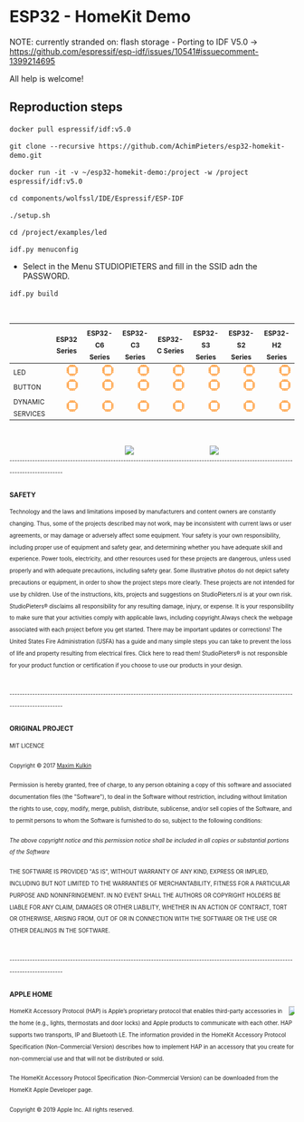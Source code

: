 # ESP32 - HomeKit Demo

NOTE: currently stranded on: flash storage - Porting to IDF V5.0 ->
https://github.com/espressif/esp-idf/issues/10541#issuecomment-1399214695

All help is welcome!

## Reproduction steps
```
docker pull espressif/idf:v5.0
```
```
git clone --recursive https://github.com/AchimPieters/esp32-homekit-demo.git
```
```
docker run -it -v ~/esp32-homekit-demo:/project -w /project espressif/idf:v5.0
```
```
cd components/wolfssl/IDE/Espressif/ESP-IDF
```
```
./setup.sh
```
```
cd /project/examples/led
```
```
idf.py menuconfig
```
- Select in the Menu STUDIOPIETERS and fill in the SSID adn the PASSWORD.
```
idf.py build
```
<br>

|                  | <sub>ESP32 Series</sub> | <sub>ESP32-C6 Series</sub> | <sub>ESP32-C3 Series</sub> | <sub>ESP32-C Series</sub> | <sub>ESP32-S3 Series</sub> | <sub>ESP32-S2 Series</sub> | <sub>ESP32-H2 Series</sub> |
|------------------|--------------|-----------------|-----------------|----------------|-----------------|-----------------|-----------------|
| <sub>LED</sub>              |<img  style="float: right;" src="https://github.com/AchimPieters/esp32-homekit-demo/blob/main/images/UNDETERMIND.svg" width="20">|<img  style="float: right;" src="https://github.com/AchimPieters/esp32-homekit-demo/blob/main/images/UNDETERMIND.svg" width="20">|<img  style="float: right;" src="https://github.com/AchimPieters/esp32-homekit-demo/blob/main/images/UNDETERMIND.svg" width="20">|<img  style="float: right;" src="https://github.com/AchimPieters/esp32-homekit-demo/blob/main/images/UNDETERMIND.svg" width="20">|<img  style="float: right;" src="https://github.com/AchimPieters/esp32-homekit-demo/blob/main/images/UNDETERMIND.svg" width="20">|<img  style="float: right;" src="https://github.com/AchimPieters/esp32-homekit-demo/blob/main/images/UNDETERMIND.svg" width="20">|<img  style="float: right;" src="https://github.com/AchimPieters/esp32-homekit-demo/blob/main/images/UNDETERMIND.svg" width="20">|<img  style="float: right;" src="https://github.com/AchimPieters/esp32-homekit-demo/blob/main/images/UNDETERMIND.svg" width="20">
| <sub>BUTTON</sub>           |<img  style="float: right;" src="https://github.com/AchimPieters/esp32-homekit-demo/blob/main/images/UNDETERMIND.svg" width="20">|<img  style="float: right;" src="https://github.com/AchimPieters/esp32-homekit-demo/blob/main/images/UNDETERMIND.svg" width="20">|<img  style="float: right;" src="https://github.com/AchimPieters/esp32-homekit-demo/blob/main/images/UNDETERMIND.svg" width="20">|<img  style="float: right;" src="https://github.com/AchimPieters/esp32-homekit-demo/blob/main/images/UNDETERMIND.svg" width="20">|<img  style="float: right;" src="https://github.com/AchimPieters/esp32-homekit-demo/blob/main/images/UNDETERMIND.svg" width="20">|<img  style="float: right;" src="https://github.com/AchimPieters/esp32-homekit-demo/blob/main/images/UNDETERMIND.svg" width="20">|<img  style="float: right;" src="https://github.com/AchimPieters/esp32-homekit-demo/blob/main/images/UNDETERMIND.svg" width="20">|<img  style="float: right;" src="https://github.com/AchimPieters/esp32-homekit-demo/blob/main/images/UNDETERMIND.svg" width="20">
| <sub>DYNAMIC SERVICES</sub> |<img  style="float: right;" src="https://github.com/AchimPieters/esp32-homekit-demo/blob/main/images/UNDETERMIND.svg" width="20">|<img  style="float: right;" src="https://github.com/AchimPieters/esp32-homekit-demo/blob/main/images/UNDETERMIND.svg" width="20">|<img  style="float: right;" src="https://github.com/AchimPieters/esp32-homekit-demo/blob/main/images/UNDETERMIND.svg" width="20">|<img  style="float: right;" src="https://github.com/AchimPieters/esp32-homekit-demo/blob/main/images/UNDETERMIND.svg" width="20">|<img  style="float: right;" src="https://github.com/AchimPieters/esp32-homekit-demo/blob/main/images/UNDETERMIND.svg" width="20">|<img  style="float: right;" src="https://github.com/AchimPieters/esp32-homekit-demo/blob/main/images/UNDETERMIND.svg" width="20">|<img  style="float: right;" src="https://github.com/AchimPieters/esp32-homekit-demo/blob/main/images/UNDETERMIND.svg" width="20">|<img  style="float: right;" src="https://github.com/AchimPieters/esp32-homekit-demo/blob/main/images/UNDETERMIND.svg" width="20">



<br>

<img  style="float: right;" src="https://github.com/AchimPieters/ESP32-SmartPlug/blob/main/images/works-with-apple-home.svg" width="150"> <img  style="float: right;" src="https://github.com/AchimPieters/ESP32-SmartPlug/blob/main/images/MIT%7C%20SOFTWARE%20WHITE.svg" width="150"> 

<br>
<sub><sup>-------------------------------------------------------------------------------------------------------------------------------------</sup></sub>
<br>

**<sub>SAFETY</sub>**

<sub><sup>Technology and the laws and limitations imposed by manufacturers and content owners are constantly changing. Thus, some of the projects described may not work, may be inconsistent with current laws or user agreements, or may damage or adversely affect some equipment.
Your safety is your own responsibility, including proper use of equipment and safety gear, and determining whether you have adequate skill and experience. Power tools, electricity, and other resources used for these projects are dangerous, unless used properly and with adequate precautions, including safety gear. Some illustrative photos do not depict safety precautions or equipment, in order to show the project steps more clearly. These projects are not intended for use by children. Use of the instructions, kits, projects and suggestions on StudioPieters.nl is at your own risk. StudioPieters® disclaims all responsibility for any resulting damage, injury, or expense. It is your responsibility to make sure that your activities comply with applicable laws, including copyright.Always check the webpage associated with each project before you get started. There may be important updates or corrections! The United States Fire Administration (USFA) has a guide and many simple steps you can take to prevent the loss of life and property resulting from electrical fires. Click here to read them! StudioPieters® is not responsible for your product function or certification if you choose to use our products in your design.</sup></sub>

<br>
<sub><sup>-------------------------------------------------------------------------------------------------------------------------------------</sup></sub>
<br>

**<sub>ORIGINAL PROJECT</sub>**

<sub><sup>MIT LICENCE</sup></sub>

<sub><sup>Copyright © 2017 [Maxim Kulkin](https://github.com/maximkulkin/esp-homekit-demo)</sup></sub>

<sub><sup>Permission is hereby granted, free of charge, to any person obtaining a copy of this software and associated documentation files (the "Software"), to deal in the Software without restriction, including without limitation the rights to use, copy, modify, merge, publish, distribute, sublicense, and/or sell copies of the Software, and to permit persons to whom the Software is furnished to do so, subject to the following conditions:</sup></sub>

*<sub><sup>The above copyright notice and this permission notice shall be included in all copies or substantial portions of the Software</sup></sub>*

<sub><sup>THE SOFTWARE IS PROVIDED "AS IS", WITHOUT WARRANTY OF ANY KIND, EXPRESS OR IMPLIED, INCLUDING BUT NOT LIMITED TO THE WARRANTIES OF MERCHANTABILITY, FITNESS FOR A PARTICULAR PURPOSE AND NONINFRINGEMENT. IN NO EVENT SHALL THE AUTHORS OR COPYRIGHT HOLDERS BE LIABLE FOR ANY CLAIM, DAMAGES OR OTHER LIABILITY, WHETHER IN AN ACTION OF CONTRACT, TORT OR OTHERWISE, ARISING FROM, OUT OF OR IN CONNECTION WITH THE SOFTWARE OR THE USE OR OTHER DEALINGS IN THE SOFTWARE.</sup></sub>

<br>
<sub><sup>-------------------------------------------------------------------------------------------------------------------------------------</sup></sub>
<br>

**<sub>APPLE HOME</sub>**

<img  style="float: right;" src="https://github.com/AchimPieters/ESP32-SmartPlug/blob/main/images/apple_logo.png" width="10"> <sub><sup>HomeKit Accessory Protocol (HAP) is Apple’s proprietary protocol that enables third-party accessories in the home (e.g., lights, thermostats and door locks) and Apple products to communicate with each other. HAP supports two transports, IP and Bluetooth LE. The information provided in the HomeKit Accessory Protocol Specification (Non-Commercial Version) describes how to implement HAP in an accessory that you create for non-commercial use and that will not be distributed or sold.</sup></sub>

<sub><sup> The HomeKit Accessory Protocol Specification (Non-Commercial Version) can be downloaded from the HomeKit Apple Developer page.</sup></sub>

<sub><sup> Copyright © 2019 Apple Inc. All rights reserved. </sup></sub>
